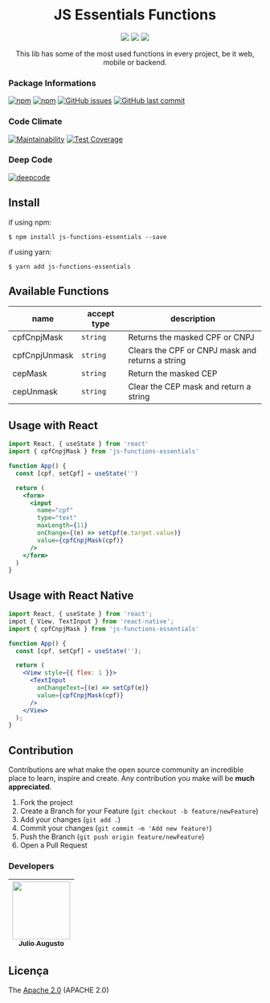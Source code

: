 <h1 align="center">JS Essentials Functions</h1>

<p align="center">
  <img src="https://img.shields.io/static/v1?label=typescript&message=language&color=blue&style=for-the-badge&logo=TYPESCRIPT"/>
  <img src="http://img.shields.io/static/v1?label=License&message=APACHE&color=green&style=for-the-badge"/>
  <!-- <img src="http://img.shields.io/static/v1?label=STATUS&message=EM%20DESENVOLVIMENTO&color=RED&style=for-the-badge"/> -->
  <img src="http://img.shields.io/static/v1?label=STATUS&message=CONCLUIDO&color=GREEN&style=for-the-badge"/>
</p>

<p align="center">This lib has some of the most used functions in every project, be it web, mobile or backend.</p>

### Package Informations

[![npm](https://img.shields.io/npm/v/js-functions-essentials.svg?label=npm%20package)](https://www.npmjs.com/package/js-functions-essentials)
[![npm](https://img.shields.io/npm/dt/js-functions-essentials.svg)](https://www.npmjs.com/package/js-functions-essentials)
[![GitHub issues](https://img.shields.io/github/issues-raw/JulioAugustoS/js-functions-essentials.svg)](https://github.com/JulioAugustoS/js-functions-essentials/issues)
[![GitHub last commit](https://img.shields.io/github/last-commit/JulioAugustoS/js-functions-essentials.svg)](https://github.com/JulioAugustoS/js-functions-essentials/commits/master)

### Code Climate

[![Maintainability](https://api.codeclimate.com/v1/badges/037642c2fcf1fef7b23c/maintainability)](https://codeclimate.com/github/gok-dev/js-essentials-functions/maintainability)
[![Test Coverage](https://api.codeclimate.com/v1/badges/037642c2fcf1fef7b23c/test_coverage)](https://codeclimate.com/github/gok-dev/js-essentials-functions/test_coverage)

### Deep Code

[![deepcode](https://www.deepcode.ai/api/gh/badge?key=eyJhbGciOiJIUzI1NiIsInR5cCI6IkpXVCJ9.eyJwbGF0Zm9ybTEiOiJnaCIsIm93bmVyMSI6Ikp1bGlvQXVndXN0b1MiLCJyZXBvMSI6ImpzLWZ1bmN0aW9ucy1lc3NlbnRpYWxzIiwiaW5jbHVkZUxpbnQiOmZhbHNlLCJhdXRob3JJZCI6MjI5MDMsImlhdCI6MTYwMTM5Njg4Nn0.6s6kv28wn0tROMYx0xxcWfHT-2dhXifnriXXZPW8HGE)](https://www.deepcode.ai/app/gh/JulioAugustoS/js-functions-essentials/_/dashboard?utm_content=gh%2FJulioAugustoS%2Fjs-functions-essentials)

## Install

if using npm:

```
$ npm install js-functions-essentials --save
```

if using yarn:

```
$ yarn add js-functions-essentials
```

## Available Functions

| name          | accept type | description                                      |
| ------------- | ----------- | ------------------------------------------------ |
| cpfCnpjMask   | `string`    | Returns the masked CPF or CNPJ                   |
| cpfCnpjUnmask | `string`    | Clears the CPF or CNPJ mask and returns a string |
| cepMask       | `string`    | Return the masked CEP                            |
| cepUnmask     | `string`    | Clear the CEP mask and return a string           |

## Usage with React

```jsx
import React, { useState } from 'react'
import { cpfCnpjMask } from 'js-functions-essentials'

function App() {
  const [cpf, setCpf] = useState('')

  return (
    <form>
      <input
        name="cpf"
        type="text"
        maxLength={11}
        onChange={(e) => setCpf(e.target.value)}
        value={cpfCnpjMask(cpf)}
      />
    </form>
  )
}
```

## Usage with React Native

```jsx
import React, { useState } from 'react';
impot { View, TextInput } from 'react-native';
import { cpfCnpjMask } from 'js-functions-essentials'

function App() {
  const [cpf, setCpf] = useState('');

  return (
    <View style={{ flex: 1 }}>
      <TextInput
        onChangeText={(e) => setCpf(e)}
        value={cpfCnpjMask(cpf)}
      />
    </View>
  );
}

```

<!-- CONTRIBUTING -->

## Contribution

Contributions are what make the open source community an incredible place to learn, inspire and create. Any contribution you make will be **much appreciated**.

1. Fork the project
2. Create a Branch for your Feature (`git checkout -b feature/newFeature`)
3. Add your changes (`git add .`)
4. Commit your changes (`git commit -m 'Add new feature!`)
5. Push the Branch (`git push origin feature/newFeature`)
6. Open a Pull Request

### Developers

| [<img src="https://avatars0.githubusercontent.com/u/39813875?s=460&v=4" width=115 > <br> <sub> Julio Augusto </sub>](https://github.com/JulioAugustoS)
| :----------------------------------------------------------------------------------------------------------------------------------------------------:

## Licença

The [Apache 2.0]() (APACHE 2.0)
